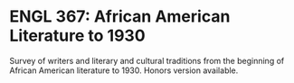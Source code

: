 # ENGL 367: African American Literature to 1930

Survey of writers and literary and cultural traditions from the beginning of African American literature to 1930. Honors version available.